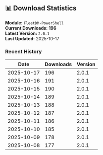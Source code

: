 ## 📊 Download Statistics

**Module:** `FleetDM-PowerShell`  
**Current Downloads:** **196**  
**Latest Version:** `2.0.1`  
**Last Updated:** 2025-10-17

### Recent History

| Date | Downloads | Version |
|------|-----------|---------|
| 2025-10-17 | 196 | 2.0.1 |
| 2025-10-16 | 191 | 2.0.1 |
| 2025-10-15 | 190 | 2.0.1 |
| 2025-10-14 | 189 | 2.0.1 |
| 2025-10-13 | 188 | 2.0.1 |
| 2025-10-12 | 187 | 2.0.1 |
| 2025-10-11 | 186 | 2.0.1 |
| 2025-10-10 | 185 | 2.0.1 |
| 2025-10-09 | 178 | 2.0.1 |
| 2025-10-08 | 177 | 2.0.1 |

